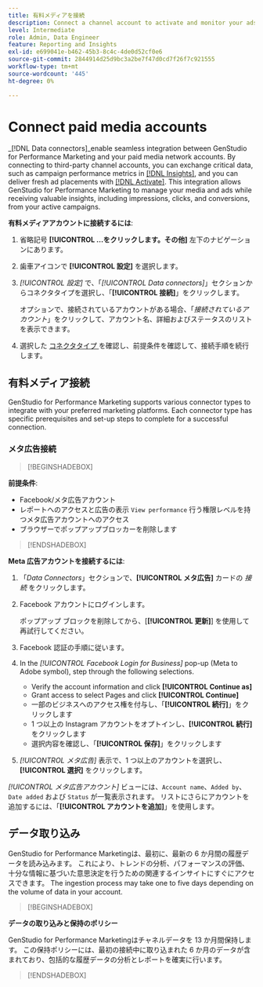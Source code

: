 ```yaml
---
title: 有料メディアを接続
description: Connect a channel account to activate and monitor your ads and media with Adobe GenStudio for Performance Marketing.
level: Intermediate
role: Admin, Data Engineer
feature: Reporting and Insights
exl-id: e699041e-b462-45b3-8c4c-4de0d52cf0e6
source-git-commit: 2844914d25d9bc3a2be7f47d0cd7f26f7c921555
workflow-type: tm+mt
source-wordcount: '445'
ht-degree: 0%

---
```


# Connect paid media accounts

_[!DNL Data connectors]_enable seamless integration between GenStudio for Performance Marketing and your paid media network accounts. By connecting to third-party channel accounts, you can exchange critical data, such as campaign performance metrics in [[!DNL Insights]](/help/user-guide/insights/overview.md), and you can deliver fresh ad placements with [[!DNL Activate]](/help/user-guide/activation/overview.md). This integration allows GenStudio for Performance Marketing to manage your media and ads while receiving valuable insights, including impressions, clicks, and conversions, from your active campaigns.

**有料メディアアカウントに接続するには**:

1. 省略記号 **[!UICONTROL ...をクリックします。その他]** 左下のナビゲーションにあります。

1. 歯車アイコンで **[!UICONTROL 設定]** を選択します。

1. _[!UICONTROL 設定]_ で、「_[!UICONTROL Data connectors]_」セクションからコネクタタイプを選択し、「**[!UICONTROL 接続]**」をクリックします。

   オプションで、接続されているアカウントがある場合、「_接続されているアカウント_」をクリックして、アカウント名、詳細およびステータスのリストを表示できます。

1. 選択した [ コネクタタイプ ](#connector-types) を確認し、前提条件を確認して、接続手順を続行します。

## 有料メディア接続

GenStudio for Performance Marketing supports various connector types to integrate with your preferred marketing platforms. Each connector type has specific prerequisites and set-up steps to complete for a successful connection.

### メタ広告接続

>[!BEGINSHADEBOX]

**前提条件**:

- Facebook/メタ広告アカウント
- レポートへのアクセスと広告の表示 `View performance` 行う権限レベルを持つメタ広告アカウントへのアクセス
- ブラウザーでポップアップブロッカーを削除します

>[!ENDSHADEBOX]

**Meta 広告アカウントを接続するには**:

1. 「_Data Connectors_」セクションで、**[!UICONTROL メタ広告]** カードの _接続_ をクリックします。

1. Facebook アカウントにログインします。

   ポップアップ ブロックを削除してから、[**[!UICONTROL 更新]**] を使用して再試行してください。

1. Facebook 認証の手順に従います。

1. In the _[!UICONTROL Facebook Login for Business]_ pop-up (Meta to Adobe symbol), step through the following selections.

   - Verify the account information and click **[!UICONTROL Continue as]**
   - Grant access to select Pages and click **[!UICONTROL Continue]**
   - 一部のビジネスへのアクセス権を付与し、「**[!UICONTROL 続行]**」をクリックします
   - 1 つ以上の Instagram アカウントをオプトインし、**[!UICONTROL 続行]** をクリックします
   - 選択内容を確認し、「**[!UICONTROL 保存]**」をクリックします

1. _[!UICONTROL メタ広告]_ 表示で、1 つ以上のアカウントを選択し、**[!UICONTROL 選択]** をクリックします。

_[!UICONTROL メタ広告アカウント]_ ビューには、`Account name`、`Added by`、`Date added` および `Status` が一覧表示されます。 リストにさらにアカウントを追加するには、「**[!UICONTROL アカウントを追加]**」を使用します。

## データ取り込み

GenStudio for Performance Marketingは、最初に、最新の 6 か月間の履歴データを読み込みます。 これにより、トレンドの分析、パフォーマンスの評価、十分な情報に基づいた意思決定を行うための関連するインサイトにすぐにアクセスできます。 The ingestion process may take one to five days depending on the volume of data in your account.

>[!BEGINSHADEBOX]

**データの取り込みと保持のポリシー**

GenStudio for Performance Marketingはチャネルデータを 13 か月間保持します。 この保持ポリシーには、最初の接続中に取り込まれた 6 か月のデータが含まれており、包括的な履歴データの分析とレポートを確実に行います。

>[!ENDSHADEBOX]

